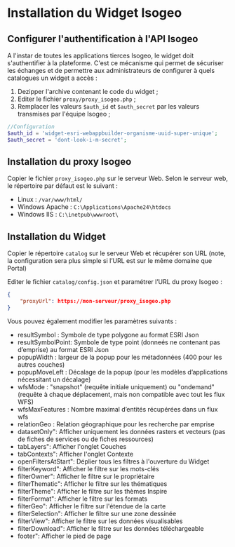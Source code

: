 # Installation du Widget Isogeo

## Configurer l'authentification à l'API Isogeo

A l'instar de toutes les applications tierces Isogeo, le widget doit s'authentifier à la plateforme. C'est ce mécanisme qui permet de sécuriser les échanges et de permettre aux administrateurs de configurer à quels catalogues un widget a accès :

1. Dezipper l'archive contenant le code du widget ;
2. Editer le fichier `proxy/proxy_isogeo.php` ;
3. Remplacer les valeurs `$auth_id` et `$auth_secret` par les valeurs transmises par l'équipe Isogeo ;

```php
//Configuration
$auth_id = 'widget-esri-webappbuilder-organisme-uuid-super-unique';
$auth_secret = 'dont-look-i-m-secret';
```

## Installation du proxy Isogeo

Copier le fichier `proxy_isogeo.php` sur le serveur Web. Selon le serveur web, le répertoire par défaut est le suivant :

* Linux : `/var/www/html/`
* Windows Apache : `C:\Applications\Apache24\htdocs`
* Windows IIS : `C:\inetpub\wwwroot\`

## Installation du Widget

Copier le répertoire `catalog` sur le serveur Web et récupérer son URL (note, la configuration sera plus simple si l’URL est sur le même domaine que Portal)

Editer le fichier `catalog/config.json` et paramétrer l’URL du proxy Isogeo :

```json
{
    "proxyUrl": https://mon-serveur/proxy_isogeo.php
}
```

Vous pouvez également modifier les paramètres suivants :

* resultSymbol : Symbole de type polygone au format ESRI Json
* resultSymbolPoint: Symbole de type point (donneés ne contenant pas d’emprise) au format ESRI Json
* popupWidth : largeur de la popup pour les métadonnées (400 pour les autres couches)
* popupMoveLeft : Décalage de la popup (pour les modèles d’applications nécessitant un décalage)
* wfsMode : "snapshot" (requête initiale uniquement) ou "ondemand" (requête à chaque déplacement, mais non
compatible avec tout les flux WFS)
* wfsMaxFeatures : Nombre maximal d’entités récupérées dans un flux wfs
* relationGeo : Relation géographique pour les recherche par emprise
* datasetOnly": Afficher uniquement les données rasters et vecteurs (pas de fiches de services ou de fiches ressources)
* tabLayers": Afficher l'onglet Couches
* tabContexts": Afficher l'onglet Contexte
* openFiltersAtStart": Déplier tous les filtres à l'ouverture du Widget
* filterKeyword": Afficher le filtre sur les mots-clés
* filterOwner": Afficher le filtre sur le propriétaire
* filterThematic": Afficher le filtre sur les thématiques
* filterTheme": Afficher le filtre sur les thèmes Inspire
* filterFormat": Afficher le filtre sur les formats
* filterGeo": Afficher le filtre sur l'étendue de la carte
* filterSelection": Afficher le filtre sur une zone dessinée
* filterView": Afficher le filtre sur les données visualisables
* filterDownload": Afficher le filtre sur les données téléchargeable
* footer": Afficher le pied de page
<!-- * useMetadataName": -->